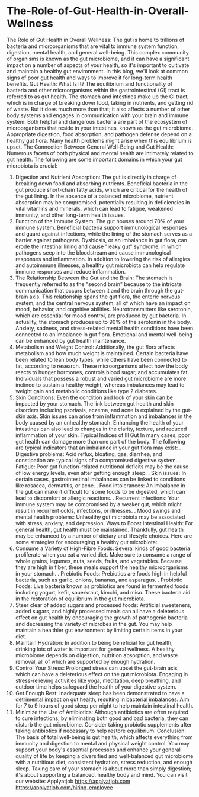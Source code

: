 # The-Role-of-Gut-Health-in-Overall-Wellness
The Role of Gut Health in Overall Wellness: 
The gut is home to trillions of bacteria and microorganisms that are vital to immune system function, digestion, mental health, and general well-being. This complex community of organisms is known as the gut microbiome, and it can have a significant impact on a number of aspects of your health, so it's important to cultivate and maintain a healthy gut environment. In this blog, we'll look at common signs of poor gut health and ways to improve it for long-term health benefits.
Gut Health: What Is It?
The equilibrium and functionality of bacteria and other microorganisms within the gastrointestinal (GI) tract is referred to as gut health. The stomach and intestines make up the GI tract, which is in charge of breaking down food, taking in nutrients, and getting rid of waste. But it does much more than that; it also affects a number of other body systems and engages in communication with your brain and immune system. Both helpful and dangerous bacteria are part of the ecosystem of microorganisms that reside in your intestines, known as the gut microbiome. Appropriate digestion, food absorption, and pathogen defense depend on a healthy gut flora. Many health problems might arise when this equilibrium is upset.
The Connection Between General Well-Being and Gut Health:
Numerous facets of both physical and mental health are intimately related to gut health. The following are some important domains in which your gut microbiota is crucial:
1. Digestion and Nutrient Absorption: 
The gut is directly in charge of breaking down food and absorbing nutrients. Beneficial bacteria in the gut produce short-chain fatty acids, which are critical for the health of the gut lining. In the absence of a balanced microbiome, nutrient absorption may be compromised, potentially resulting in deficiencies in vital vitamins and minerals, which can lead to fatigue, weakened immunity, and other long-term health issues.
2. Function of the Immune System:
The gut houses around 70% of your immune system. Beneficial bacteria support immunological responses and guard against infections, while the lining of the stomach serves as a barrier against pathogens. Dysbiosis, or an imbalance in gut flora, can erode the intestinal lining and cause "leaky gut" syndrome, in which pathogens seep into the bloodstream and cause immunological responses and inflammation. In addition to lowering the risk of allergies and autoimmune illnesses, a healthy gut microbiota can help regulate immune responses and reduce inflammation.
3. The Relationship Between the Gut and the Brain:
The stomach is frequently referred to as the "second brain" because to the intricate communication that occurs between it and the brain through the gut-brain axis. This relationship spans the gut flora, the enteric nervous system, and the central nervous system, all of which have an impact on mood, behavior, and cognitive abilities. Neurotransmitters like serotonin, which are essential for mood control, are produced by gut bacteria. In actuality, the stomach produces up to 90% of the serotonin in the body. Anxiety, sadness, and stress-related mental health conditions have been connected to an imbalance in gut flora. Emotional and mental well-being can be enhanced by gut health maintenance.
4. Metabolism and Weight Control:
Additionally, the gut flora affects metabolism and how much weight is maintained. Certain bacteria have been related to lean body types, while others have been connected to fat, according to research. These microorganisms affect how the body reacts to hunger hormones, controls blood sugar, and accumulates fat. Individuals that possess a robust and varied gut microbiome are more inclined to sustain a healthy weight, whereas imbalances may lead to weight gain and metabolic conditions like type 2 diabetes.
5. Skin Conditions:
Even the condition and look of your skin can be impacted by your stomach. The link between gut health and skin disorders including psoriasis, eczema, and acne is explained by the gut-skin axis. Skin issues can arise from inflammation and imbalances in the body caused by an unhealthy stomach. Enhancing the health of your intestines can also lead to changes in the clarity, texture, and reduced inflammation of your skin.
Typical Indices of Ill Gut
In many cases, poor gut health can damage more than one part of the body. The following are typical indicators that an imbalance in your gut flora may exist:
. Digestive problems: Acid reflux, bloating, gas, diarrhea, and constipation are typical signs of a compromised digestive system.
. Fatigue: Poor gut function-related nutritional deficits may be the cause of low energy levels, even after getting enough sleep.
. Skin issues: In certain cases, gastrointestinal imbalances can be linked to conditions like rosacea, dermatitis, or acne.
. Food intolerances: An imbalance in the gut can make it difficult for some foods to be digested, which can lead to discomfort or allergic reactions.
. Recurrent infections: Your immune system may be compromised by a weaker gut, which might result in recurrent colds, infections, or illnesses.
. Mood swings and mental health problems: Unhealthy gut microbiota may be associated with stress, anxiety, and depression.
Ways to Boost Intestinal Health:
For general health, gut health must be maintained. Thankfully, gut health may be enhanced by a number of dietary and lifestyle choices. Here are some strategies for encouraging a healthy gut microbiota:
1. Consume a Variety of High-Fibre Foods:
Several kinds of good bacteria proliferate when you eat a varied diet. Make sure to consume a range of whole grains, legumes, nuts, seeds, fruits, and vegetables. Because they are high in fiber, these meals support the healthy microorganisms in your stomach.
. Prebiotic Foods: Prebiotics are foods high in helpful bacteria, such as garlic, onions, bananas, and asparagus.
. Probiotic Foods: Live bacteria known as probiotics are found in fermented foods including yogurt, kefir, sauerkraut, kimchi, and miso. These bacteria aid in the restoration of equilibrium in the gut microbiota.
2. Steer clear of added sugars and processed foods:
Artificial sweeteners, added sugars, and highly processed meals can all have a deleterious effect on gut health by encouraging the growth of pathogenic bacteria and decreasing the variety of microbes in the gut. You may help maintain a healthier gut environment by limiting certain items in your diet.
3. Maintain Hydration:
In addition to being beneficial for gut health, drinking lots of water is important for general wellness. A healthy microbiome depends on digestion, nutrition absorption, and waste removal, all of which are supported by enough hydration.
4. Control Your Stress:
Prolonged stress can upset the gut-brain axis, which can have a deleterious effect on the gut microbiota. Engaging in stress-relieving activities like yoga, meditation, deep breathing, and outdoor time helps safeguard the health of your digestive system.
5. Get Enough Rest:
Inadequate sleep has been demonstrated to have a detrimental impact on gut health, resulting in bacterial imbalances. Aim for 7 to 9 hours of good sleep per night to help maintain intestinal health.
6. Minimize the Use of Antibiotics:
Although antibiotics are often required to cure infections, by eliminating both good and bad bacteria, they can disturb the gut microbiome. Consider taking probiotic supplements after taking antibiotics if necessary to help restore equilibrium.
Conclusion:
The basis of total well-being is gut health, which affects everything from immunity and digestion to mental and physical weight control. You may support your body's essential processes and enhance your general quality of life by keeping a diversified and well-balanced gut microbiome with a nutritious diet, consistent hydration, stress reduction, and enough sleep. Taking care of your stomach is about more than simply digestion; it's about supporting a balanced, healthy body and mind.
You can visit our website: Applyatjob
https://applyatjob.com 
https://applyatjob.com/hiring-employee
